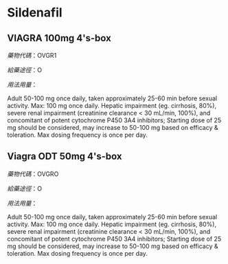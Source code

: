 # Sildenafil

## VIAGRA 100mg 4's-box

*藥物代碼*：OVGR1

*給藥途徑*：O

*用法用量*：

Adult 50-100 mg once daily, taken approximately 25-60 min before sexual activity. Max: 100 mg once daily. Hepatic impairment (eg. cirrhosis, 80%), severe renal impairment (creatinine clearance < 30 mL/min, 100%), and concomitant of potent cytochrome P450 3A4 inhibitors; Starting dose of 25 mg should be considered, may increase to 50-100 mg based on efficacy & toleration. Max dosing frequency is once per day.

## Viagra ODT 50mg 4's-box

*藥物代碼*：OVGRO

*給藥途徑*：O

*用法用量*：

Adult 50-100 mg once daily, taken approximately 25-60 min before sexual activity. Max: 100 mg once daily. Hepatic impairment (eg. cirrhosis, 80%), severe renal impairment (creatinine clearance < 30 mL/min, 100%), and concomitant of potent cytochrome P450 3A4 inhibitors; Starting dose of 25 mg should be considered, may increase to 50-100 mg based on efficacy & toleration. Max dosing frequency is once per day.

